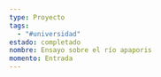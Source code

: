 ```yaml
---
type: Proyecto
tags:
  - "#universidad"
estado: completado
nombre: Ensayo sobre el río apaporis
momento: Entrada
---
```


